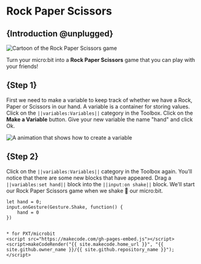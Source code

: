 # Rock Paper Scissors

## {Introduction @unplugged}

![Cartoon of the Rock Paper Scissors game](/static/test1.png)


Turn your micro:bit into a **Rock Paper Scissors** game that you can play with your friends!

## {Step 1}

First we need to make a variable to keep track of whether we have a Rock, Paper or Scissors in our hand. A variable is a container for storing values. Click on the ``||variables:Variables||`` category in the Toolbox. Click on the **Make a Variable** button. Give your new variable the name "hand" and click Ok.

![A animation that shows how to create a variable](/static/mb/projects/rock-paper-scissors/newvar.gif)

## {Step 2}

Click on the ``||variables:Variables||`` category in the Toolbox again. You'll notice that there are some new blocks that have appeared. Drag a ``||variables:set hand||`` block into the ``||input:on shake||`` block. We'll start our Rock Paper Scissors game when we shake 👋 our micro:bit.

```blocks
let hand = 0;
input.onGesture(Gesture.Shake, function() {
    hand = 0
})


* for PXT/microbit
<script src="https://makecode.com/gh-pages-embed.js"></script><script>makeCodeRender("{{ site.makecode.home_url }}", "{{ site.github.owner_name }}/{{ site.github.repository_name }}");</script>
